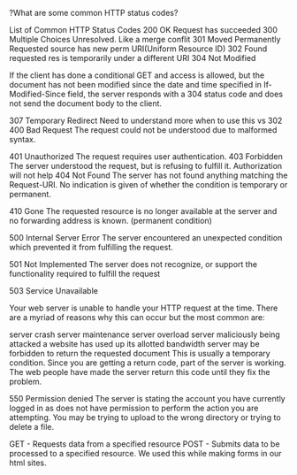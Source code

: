 ?What are some common HTTP status codes?

List of Common HTTP Status Codes
200 OK                   Request has succeeded
300 Multiple Choices     Unresolved. Like a merge conflit
301 Moved Permanently    Requested source has new perm URI(Uniform Resource ID)
302 Found                requested res is temporarily under a different URI
304 Not Modified

If the client has done a conditional GET and access is allowed, but the document has not been modified since the date and time specified in If-Modified-Since field, the server responds with a 304 status code and does not send the document body to the client. 

307 Temporary Redirect    Need to understand more when to use this vs 302
400 Bad Request   The request could not be understood due to malformed syntax. 


401 Unauthorized   The request requires user authentication.
403 Forbidden       The server understood the request, but is refusing to fulfill it. Authorization will not help 
404 Not Found
The server has not found anything matching the Request-URI. No indication is given of whether the condition is temporary or permanent.

410 Gone      The requested resource is no longer available at the server and no forwarding address is known.  (permanent condition)

500 Internal Server Error
The server encountered an unexpected condition which prevented it from fulfilling the request.


501 Not Implemented  The server does not recognize, or support the functionality required to fulfill the request

503 Service Unavailable

Your web server is unable to handle your HTTP request at the time. There are a myriad of reasons why this can occur but the most common are:

server crash
server maintenance
server overload
server maliciously being attacked
a website has used up its allotted bandwidth
server may be forbidden to return the requested document
This is usually a temporary condition. Since you are getting a return code, part of the server is working. The web people have made the server return this code until they fix the problem.

550 Permission denied
The server is stating the account you have currently logged in as does not have permission to perform the action you are attempting. You may be trying to upload to the wrong directory or trying to delete a file.

GET - Requests data from a specified resource
POST - Submits data to be processed to a specified resource.  We used this while making forms in our html sites.



